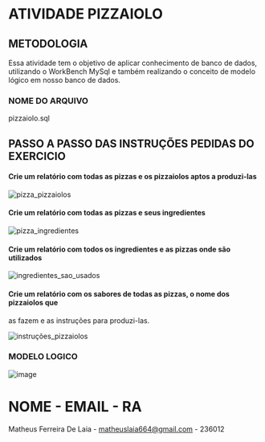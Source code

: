 # ATIVIDADE PIZZAIOLO

## METODOLOGIA
Essa atividade tem o objetivo de aplicar conhecimento de banco de dados, utilizando o WorkBench MySql e também realizando o conceito de modelo lógico em nosso banco de dados.

### NOME DO ARQUIVO
pizzaiolo.sql

## PASSO A PASSO DAS INSTRUÇÕES PEDIDAS DO EXERCICIO
#### Crie um relatório com todas as pizzas e os pizzaiolos aptos a produzi-las


![pizza_pizzaiolos](https://github.com/MatheusLaiaa/PIZZAIOLO/assets/144149403/3276e393-0b8a-4fdf-a8b0-db70a1052ce5)


#### Crie um relatório com todas as pizzas e seus ingredientes


![pizza_ingredientes](https://github.com/MatheusLaiaa/PIZZAIOLO/assets/144149403/7ed5d640-8d0f-41ef-9d6c-73b6e1e7f691)


#### Crie um relatório com todos os ingredientes e as pizzas onde são utilizados


![ingredientes_sao_usados](https://github.com/MatheusLaiaa/PIZZAIOLO/assets/144149403/49df6918-5b80-4e11-829d-7611479e5493)


#### Crie um relatório com os sabores de todas as pizzas, o nome dos pizzaiolos que
as fazem e as instruções para produzi-las.


![instruções_pizzaiolos](https://github.com/MatheusLaiaa/PIZZAIOLO/assets/144149403/e39648df-4bc3-4305-8517-981e51f5fbd5)

### MODELO LOGICO

![image](https://github.com/MatheusLaiaa/PIZZAIOLO/assets/144149403/0c1fcd16-03d4-4246-85da-bcffa8a70dc4)



# NOME - EMAIL - RA
Matheus Ferreira De Laia - matheuslaia664@gmail.com - 236012
